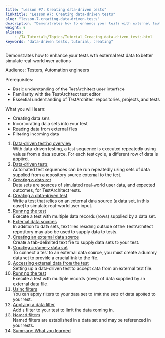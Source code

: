 ```yaml
--- 
title: "Lesson #7: Creating data-driven tests"
linktitle: "Lesson #7: Creating data-driven tests"
slug: "lesson-7-creating-data-driven-tests"
description: "Demonstrates how to enhance your tests with external test data to better simulate real-world user actions. Audience: Testers, Automation engineers Time: Duration: 2 hours Prerequisites: Basic ..."
weight: 6
aliases: 
    - /TA_Tutorials/Topics/Tutorial_Creating_data-driven_tests.html
keywords: "data-driven tests, tutorial, creating"
---
```


Demonstrates how to enhance your tests with external test data to better simulate real-world user actions.

Audience: Testers, Automation engineers

Prerequisites:

-   Basic understanding of the TestArchitect user interface
-   Familiarity with the TestArchitect test editor
-   Essential understanding of TestArchitect repositories, projects, and tests

What you will learn:

-   Creating data sets
-   Incorporating data sets into your test
-   Reading data from external files
-   Filtering incoming data

1.  [Data-driven testing overview](/testarchitect-tutorial/part-2-becoming-a-testarchitect-power-user/lesson-7-creating-data-driven-tests/data-driven-testing-overview)  
With data-driven testing, a test sequence is executed repeatedly using values from a data source. For each test cycle, a different row of data is applied.
2.  [Data-driven tests](/testarchitect-tutorial/part-2-becoming-a-testarchitect-power-user/lesson-7-creating-data-driven-tests/data-driven-tests)  
Automated test sequences can be run repeatedly using sets of data supplied from a repository source external to the test.
3.  [Creating a data set](/testarchitect-tutorial/part-2-becoming-a-testarchitect-power-user/lesson-7-creating-data-driven-tests/creating-a-data-set)  
Data sets are sources of simulated real-world user data, and expected outcomes, for TestArchitect tests.
4.  [Creating a data-driven test](/testarchitect-tutorial/part-2-becoming-a-testarchitect-power-user/lesson-7-creating-data-driven-tests/creating-a-data-driven-test)  
Write a test that relies on an external data source \(a data set, in this case\) to simulate real-world user input.
5.  [Running the test](/testarchitect-tutorial/part-2-becoming-a-testarchitect-power-user/lesson-7-creating-data-driven-tests/running-the-test)  
 Execute a test with multiple data records \(rows\) supplied by a data set.
6.  [External data sources](/testarchitect-tutorial/part-2-becoming-a-testarchitect-power-user/lesson-7-creating-data-driven-tests/external-data-sources)  
 In addition to data sets, text files residing outside of the TestArchitect repository may also be used to supply data to tests.
7.  [Creating an external data source](/testarchitect-tutorial/part-2-becoming-a-testarchitect-power-user/lesson-7-creating-data-driven-tests/creating-an-external-data-source)  
Create a tab-delimited text file to supply data sets to your test.
8.  [Creating a dummy data set](/testarchitect-tutorial/part-2-becoming-a-testarchitect-power-user/lesson-7-creating-data-driven-tests/creating-a-dummy-data-set)  
To connect a test to an external data source, you must create a dummy data set to provide a crucial link to the file.
9.  [Accessing external data from the test](/testarchitect-tutorial/part-2-becoming-a-testarchitect-power-user/lesson-7-creating-data-driven-tests/accessing-external-data-from-the-test)  
Setting up a data-driven test to accept data from an external text file.
10. [Running the test](/testarchitect-tutorial/part-2-becoming-a-testarchitect-power-user/lesson-7-creating-data-driven-tests/running-the-testo4rCN7g)  
Execute a test with multiple records \(rows\) of data supplied by an external data file.
11. [Using filters](/testarchitect-tutorial/part-2-becoming-a-testarchitect-power-user/lesson-7-creating-data-driven-tests/using-filters)  
You can apply filters to your data set to limit the sets of data applied to your test.
12. [Applying a data filter](/testarchitect-tutorial/part-2-becoming-a-testarchitect-power-user/lesson-7-creating-data-driven-tests/applying-a-data-filter)  
Add a filter to your test to limit the data coming in.
13. [Named filters](/testarchitect-tutorial/part-2-becoming-a-testarchitect-power-user/lesson-7-creating-data-driven-tests/named-filters)  
Named filters are established in a data set and may be referenced in your tests.
14. [Summary: What you learned](/testarchitect-tutorial/part-2-becoming-a-testarchitect-power-user/lesson-7-creating-data-driven-tests/summary-what-you-learned)  



